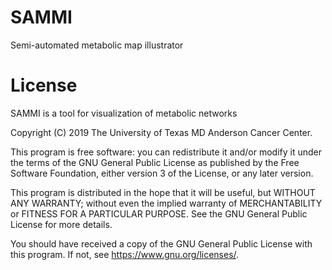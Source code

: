 # SAMMI
Semi-automated metabolic map illustrator

# License
SAMMI is a tool for visualization of metabolic networks

Copyright (C) 2019 The University of Texas MD Anderson Cancer Center.

This program is free software: you can redistribute it and/or modify 
it under the terms of the GNU General Public License as published by 
the Free Software Foundation, either version 3 of the License, or 
any later version.

This program is distributed in the hope that it will be useful, 
but WITHOUT ANY WARRANTY; without even the implied warranty of 
MERCHANTABILITY or FITNESS FOR A PARTICULAR PURPOSE. See the 
GNU General Public License for more details.

You should have received a copy of the GNU General Public License 
 with this program. If not, see <https://www.gnu.org/licenses/>.
